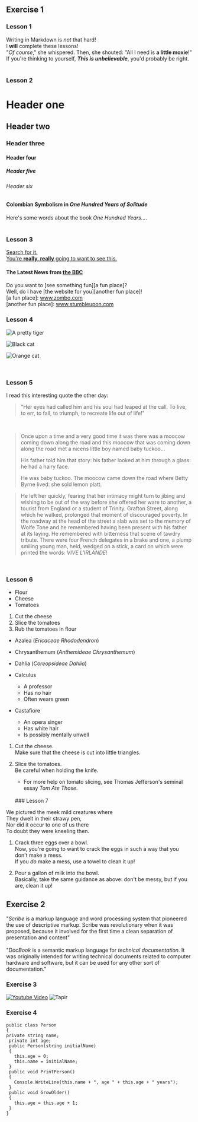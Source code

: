 ## Exercise 1

### Lesson 1
Writing in Markdown is _not_ that hard!  
I **will** complete these lessons!  
"_Of course_," she whispered. Then, she shouted: "All I need is **a little moxie**!"  
If you're thinking to yourself, **_This is unbelievable_**, you'd probably be right.  
<br>
### Lesson 2
# Header one
## Header two
### Header three
#### Header four
##### Header five
###### Header six

#### Colombian Symbolism in _One Hundred Years of Solitude_

Here's some words about the book _One Hundred Years..._.  
<br>
### Lesson 3
[Search for it.](www.google.com)  
[You're **really, really** going to want to see this.](www.dailykitten.com)  

#### The Latest News from [the BBC](www.bbc.com/news)  

Do you want to [see something fun][a fun place]?  
Well, do I have [the website for you][another fun place]!    
[a fun place]: www.zombo.com  
[another fun place]: www.stumbleupon.com
<br>
### Lesson 4

![A pretty tiger](https://upload.wikimedia.org/wikipedia/commons/5/56/Tiger.50.jpg)  

![Black cat][Black]

![Orange cat][Orange]

[Black]: https://upload.wikimedia.org/wikipedia/commons/a/a3/81_INF_DIV_SSI.jpg
[Orange]: http://icons.iconarchive.com/icons/google/noto-emoji-animals-nature/256/22221-cat-icon.png

<br>

### Lesson 5
I read this interesting quote the other day:

>"Her eyes had called him and his soul had leaped at the call. To live, to err, to fall, to triumph, to recreate life out of life!"  
<br>

>Once upon a time and a very good time it was there was a moocow coming down along the road and this moocow that was coming down along the road met a nicens little boy named baby tuckoo...
>
>His father told him that story: his father looked at him through a glass: he had a hairy face.
>
>He was baby tuckoo. The moocow came down the road where Betty Byrne lived: she sold lemon platt.  

>He left her quickly, fearing that her intimacy might turn to jibing and wishing to be out of the way before she offered her ware to another, a tourist from England or a student of Trinity. Grafton Street, along which he walked, prolonged that moment of discouraged poverty. In the roadway at the head of the street a slab was set to the memory of Wolfe Tone and he remembered having been present with his father at its laying. He remembered with bitterness that scene of tawdry tribute. There were four French delegates in a brake and one, a plump smiling young man, held, wedged on a stick, a card on which were printed the words: _VIVE L'IRLANDE_!
<br>  

### Lesson 6
* Flour
* Cheese
* Tomatoes

1. Cut the cheese
2. Slice the tomatoes
3. Rub the tomatoes in flour

* Azalea (_Ericaceae Rhododendron_)
* Chrysanthemum (_Anthemideae Chrysanthemum_)
* Dahlia (_Coreopsideae Dahlia_)  


* Calculus
  * A professor
  * Has no hair
  * Often wears green
* Castafiore
  * An opera singer
  * Has white hair
  * Is possibly mentally unwell  


1. Cut the cheese.   
 Make sure that the cheese is cut into little triangles.

2. Slice the tomatoes.  
 Be careful when holding the knife.
   * For more help on tomato slicing, see Thomas Jefferson's seminal essay _Tom Ate Those_.
   <br>
   ### Lesson 7

We pictured the meek mild creatures where  
They dwelt in their strawy pen,  
Nor did it occur to one of us there  
To doubt they were kneeling then.

1. Crack three eggs over a bowl.  
 Now, you're going to want to crack the eggs in such a way that you don't make a mess.  
 If you _do_ make a mess, use a towel to clean it up!

2. Pour a gallon of milk into the bowl.  
 Basically, take the same guidance as above: don't be messy, but if you are, clean it up!  

 ## Exercise 2

"*Scribe* is a markup language and word processing system that pioneered the use of descriptive markup. Scribe was revolutionary when it was proposed, because it involved for the first time a clean separation of presentation and content"  
<br>
"*DocBook* is a semantic markup language for _technical documentation._ It was originally intended for writing technical documents related to computer hardware and software, but it can be used for any other sort of documentation."

### Exercise 3

[![Youtube Video](https://i.kym-cdn.com/entries/icons/original/000/002/691/sings.jpg)](https://www.youtube.com/watch?v=F-S0T4xTdLY&t=91s)
![Tapir](https://tapirs.org/wp-content/uploads/2017/03/TSG-FB-Page-4000-LIKES-3-1.jpg)


### Exercise 4
 ```
 public class Person
{
 private string name;
  private int age;
  public Person(string initialName)
  {
    this.age = 0;
    this.name = initialName;
  }
  public void PrintPerson()
  {
    Console.WriteLine(this.name + ", age " + this.age + " years");
  }
  public void GrowOlder()
  {
    this.age = this.age + 1;
  }
}
```
